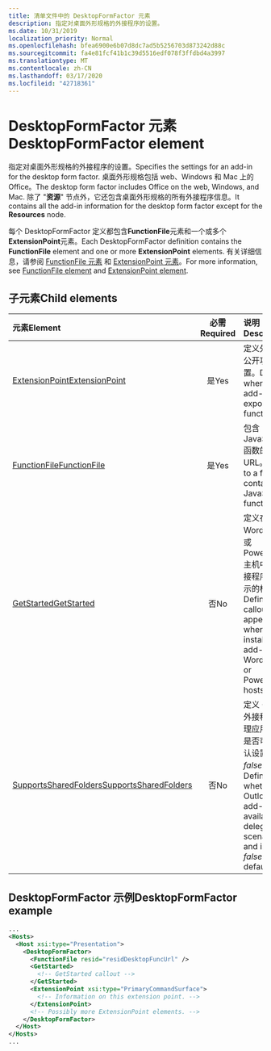 ```yaml
---
title: 清单文件中的 DesktopFormFactor 元素
description: 指定对桌面外形规格的外接程序的设置。
ms.date: 10/31/2019
localization_priority: Normal
ms.openlocfilehash: bfea6900e6b07d8dc7ad5b5256703d873242d88c
ms.sourcegitcommit: fa4e81fcf41b1c39d5516edf078f3ffdbd4a3997
ms.translationtype: MT
ms.contentlocale: zh-CN
ms.lasthandoff: 03/17/2020
ms.locfileid: "42718361"
---
```

# <a name="desktopformfactor-element"></a><span data-ttu-id="578e3-103">DesktopFormFactor 元素</span><span class="sxs-lookup"><span data-stu-id="578e3-103">DesktopFormFactor element</span></span>

<span data-ttu-id="578e3-104">指定对桌面外形规格的外接程序的设置。</span><span class="sxs-lookup"><span data-stu-id="578e3-104">Specifies the settings for an add-in for the desktop form factor.</span></span> <span data-ttu-id="578e3-105">桌面外形规格包括 web、Windows 和 Mac 上的 Office。</span><span class="sxs-lookup"><span data-stu-id="578e3-105">The desktop form factor includes Office on the web, Windows, and Mac.</span></span> <span data-ttu-id="578e3-106">除了 "**资源**" 节点外，它还包含桌面外形规格的所有外接程序信息。</span><span class="sxs-lookup"><span data-stu-id="578e3-106">It contains all the add-in information for the desktop form factor except for the **Resources** node.</span></span>

<span data-ttu-id="578e3-107">每个 DesktopFormFactor 定义都包含**FunctionFile**元素和一个或多个**ExtensionPoint**元素。</span><span class="sxs-lookup"><span data-stu-id="578e3-107">Each DesktopFormFactor definition contains the **FunctionFile** element and one or more **ExtensionPoint** elements.</span></span> <span data-ttu-id="578e3-108">有关详细信息，请参阅 [FunctionFile 元素](functionfile.md) 和 [ExtensionPoint 元素](extensionpoint.md)。</span><span class="sxs-lookup"><span data-stu-id="578e3-108">For more information, see [FunctionFile element](functionfile.md) and [ExtensionPoint element](extensionpoint.md).</span></span>

## <a name="child-elements"></a><span data-ttu-id="578e3-109">子元素</span><span class="sxs-lookup"><span data-stu-id="578e3-109">Child elements</span></span>

| <span data-ttu-id="578e3-110">元素</span><span class="sxs-lookup"><span data-stu-id="578e3-110">Element</span></span>                               | <span data-ttu-id="578e3-111">必需</span><span class="sxs-lookup"><span data-stu-id="578e3-111">Required</span></span> | <span data-ttu-id="578e3-112">说明</span><span class="sxs-lookup"><span data-stu-id="578e3-112">Description</span></span>  |
|:--------------------------------------|:--------:|:-------------|
| [<span data-ttu-id="578e3-113">ExtensionPoint</span><span class="sxs-lookup"><span data-stu-id="578e3-113">ExtensionPoint</span></span>](extensionpoint.md)   | <span data-ttu-id="578e3-114">是</span><span class="sxs-lookup"><span data-stu-id="578e3-114">Yes</span></span>      | <span data-ttu-id="578e3-115">定义外接程序公开功能的位置。</span><span class="sxs-lookup"><span data-stu-id="578e3-115">Defines where an add-in exposes functionality.</span></span> |
| [<span data-ttu-id="578e3-116">FunctionFile</span><span class="sxs-lookup"><span data-stu-id="578e3-116">FunctionFile</span></span>](functionfile.md)       | <span data-ttu-id="578e3-117">是</span><span class="sxs-lookup"><span data-stu-id="578e3-117">Yes</span></span>      | <span data-ttu-id="578e3-118">包含 JavaScript 函数的文件的 URL。</span><span class="sxs-lookup"><span data-stu-id="578e3-118">A URL to a file that contains JavaScript functions.</span></span>|
| [<span data-ttu-id="578e3-119">GetStarted</span><span class="sxs-lookup"><span data-stu-id="578e3-119">GetStarted</span></span>](getstarted.md)           | <span data-ttu-id="578e3-120">否</span><span class="sxs-lookup"><span data-stu-id="578e3-120">No</span></span>       | <span data-ttu-id="578e3-121">定义在 Word、Excel 或 PowerPoint 主机中安装外接程序时将显示的标注。</span><span class="sxs-lookup"><span data-stu-id="578e3-121">Defines the callout that appears when installing the add-in in Word, Excel, or PowerPoint hosts.</span></span> |
| [<span data-ttu-id="578e3-122">SupportsSharedFolders</span><span class="sxs-lookup"><span data-stu-id="578e3-122">SupportsSharedFolders</span></span>](supportssharedfolders.md) | <span data-ttu-id="578e3-123">否</span><span class="sxs-lookup"><span data-stu-id="578e3-123">No</span></span> | <span data-ttu-id="578e3-124">定义 Outlook 外接程序在代理应用场景中是否可用，默认设置为 *false*。</span><span class="sxs-lookup"><span data-stu-id="578e3-124">Defines whether the Outlook add-in is available in delegate scenarios and is set to *false* by default.</span></span> |

## <a name="desktopformfactor-example"></a><span data-ttu-id="578e3-125">DesktopFormFactor 示例</span><span class="sxs-lookup"><span data-stu-id="578e3-125">DesktopFormFactor example</span></span>

```xml
...
<Hosts>
  <Host xsi:type="Presentation">
    <DesktopFormFactor>
      <FunctionFile resid="residDesktopFuncUrl" />
      <GetStarted>
        <!-- GetStarted callout -->
      </GetStarted>
      <ExtensionPoint xsi:type="PrimaryCommandSurface">
        <!-- Information on this extension point. -->
      </ExtensionPoint>
      <!-- Possibly more ExtensionPoint elements. -->
    </DesktopFormFactor>
  </Host>
</Hosts>
...
```
